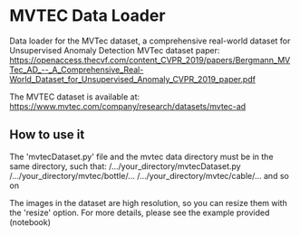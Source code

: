 # MVTEC Data Loader

Data loader for the MVTec dataset, a comprehensive real-world dataset for Unsupervised Anomaly Detection
MVTec dataset paper: https://openaccess.thecvf.com/content_CVPR_2019/papers/Bergmann_MVTec_AD_--_A_Comprehensive_Real-World_Dataset_for_Unsupervised_Anomaly_CVPR_2019_paper.pdf

The MVTEC dataset is available at: https://www.mvtec.com/company/research/datasets/mvtec-ad

## How to use it

The 'mvtecDataset.py' file and the mvtec data directory must be in the same directory, such that:
/.../your_directory/mvtecDataset.py
/.../your_directory/mvtec/bottle/...
/.../your_directory/mvtec/cable/...
and so on

The images in the dataset are high resolution, so you can resize them with the 'resize' option. For more details, please see the example provided (notebook)
